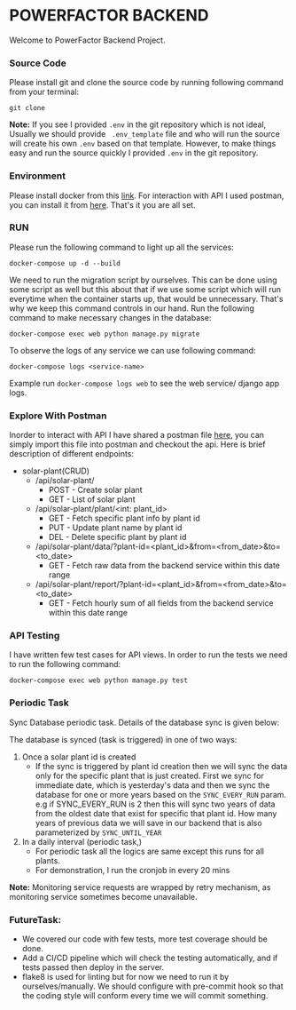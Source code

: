 # POWERFACTOR BACKEND

Welcome to PowerFactor Backend Project.

### Source Code
Please install git and clone the source code by running following command from your terminal:
```
git clone 
```

**Note:** If you see I provided `.env` in the git repository which is not ideal, Usually we should provide `
.env_template` file and who will run the source will create his own `.env` based on that template. However, to make 
things easy and run the source quickly I provided `.env` in the git repository.

### Environment

Please install docker from this [link](https://docs.docker.com/get-docker/). For interaction with API I used postman, 
you can install it from [here](https://www.postman.com/downloads/). That's it you are all set. 

### RUN

Please run the following command to light up all the services:

```
docker-compose up -d --build
```

We need to run the migration script by ourselves. This can be done using some script as well but this about that if we 
use some script which will run everytime when the container starts up, that would be unnecessary. That's why we keep 
this command controls in our hand. Run the following command to make necessary changes in the database: 

```
docker-compose exec web python manage.py migrate
```

To observe the logs of any service we can use following command:

```
docker-compose logs <service-name>
```

Example run `docker-compose logs web` to see the web service/ django app logs.

### Explore With Postman

Inorder to interact with API I have shared a postman file [here](solar-plant-app.postman_collection.json), you can 
simply import this file into postman and checkout the api. Here is brief description of different endpoints:
* solar-plant(CRUD)
  * /api/solar-plant/ 
    * POST - Create solar plant 
    * GET  - List of solar plant
  * /api/solar-plant/plant/<int: plant_id>
    * GET  - Fetch specific plant info by plant id
    * PUT  - Update plant name by plant id
    * DEL  - Delete specific plant by plant id
  * /api/solar-plant/data/?plant-id=<plant_id>&from=<from_date>&to=<to_date>
    * GET  - Fetch raw data from the backend service within this date range
  * /api/solar-plant/report/?plant-id=<plant_id>&from=<from_date>&to=<to_date>
    * GET  - Fetch hourly sum of all fields from the backend service within this date range

### API Testing

I have written few test cases for API views. In order to run the tests we need to run the following command:

```
docker-compose exec web python manage.py test
```

### Periodic Task

Sync Database periodic task. Details of the database sync is given below:

The database is synced (task is triggered) in one of two ways:

  1. Once a solar plant id is created
        * If the sync is triggered by plant id creation then we will sync the data
        only for the specific plant that is just created. First we sync for immediate date,
        which is yesterday's data and then we sync the database for one or more years based on
        the `SYNC_EVERY_RUN` param. e.g if SYNC_EVERY_RUN is 2 then this will sync two years of data
        from the oldest date that exist for specific that plant id. How many years of previous data
        we will save in our backend that is also parameterized by `SYNC_UNTIL_YEAR`
  2. In a daily interval (periodic task,)
        * For periodic task all the logics are same except this runs for all plants.
        * For demonstration, I run the cronjob in every 20 mins 

**Note:** Monitoring service requests are wrapped by retry mechanism, as monitoring service sometimes become 
unavailable.

### FutureTask:
* We covered our code with few tests, more test coverage should be done.
* Add a CI/CD pipeline which will check the testing automatically, and if tests passed then deploy in the server.
* flake8 is used for linting but for now we need to run it by ourselves/manually. We should configure with pre-commit 
hook so that the coding style will conform every time we will commit something.